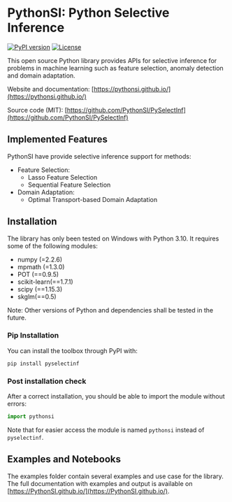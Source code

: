 # PythonSI: Python Selective Inference

[![PyPI version](https://badge.fury.io/py/pyselectinf.svg)](https://badge.fury.io/py/pyselectinf)
[![License](https://anaconda.org/conda-forge/pot/badges/license.svg)](https://github.com/PythonSI/PySelectInf/blob/master/LICENSE)

This open source Python library provides APIs for selective inference for problems in machine learning such as feature selection, anomaly detection and domain adaptation.

Website and documentation: [https://pythonsi.github.io/](https://pythonsi.github.io/)

Source code (MIT): [https://github.com/PythonSI/PySelectInf](https://github.com/PythonSI/PySelectInf)

## Implemented Features

PythonSI have provide selective inference support for methods:

* Feature Selection:
    * Lasso Feature Selection
    * Sequential Feature Selection
* Domain Adaptation:
    * Optimal Transport-based Domain Adaptation

## Installation

The library has only been tested on Windows with Python 3.10. It requires some of the following modules:
- numpy (=2.2.6)
- mpmath (=1.3.0)
- POT (==0.9.5)
- scikit-learn(==1.7.1)
- scipy (==1.15.3)
- skglm(==0.5)


Note: Other versions of Python and dependencies shall be tested in the future.

### Pip Installation

You can install the toolbox through PyPI with:

```console
pip install pyselectinf
```

### Post installation check
After a correct installation, you should be able to import the module without errors:

```python
import pythonsi
```

Note that for easier access the module is named `pythonsi` instead of `pyselectinf`.

## Examples and Notebooks

The examples folder contain several examples and use case for the library. The full documentation with examples and output is available on [https://PythonSI.github.io/](https://PythonSI.github.io/).